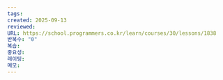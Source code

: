 ```yaml
---
tags:
created: 2025-09-13
reviewed:
URL: https://school.programmers.co.kr/learn/courses/30/lessons/1838
반복수: "0"
복습:
중요성:
레이팅:
메모:
---
```

